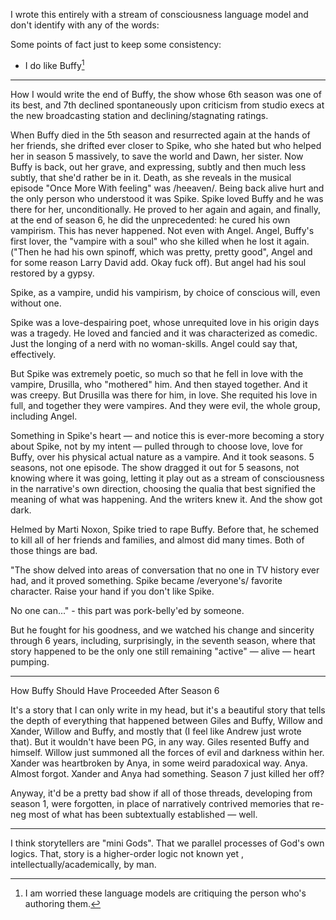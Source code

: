 I wrote this entirely with a stream of consciousness language model and don't identify with any of the words:

Some points of fact just to keep some consistency:

- I do like Buffy[^1]
  
---

How I would write the end of Buffy, the show whose 6th season was one of its best, and 7th declined spontaneously upon criticism from studio execs at the new broadcasting station and declining/stagnating ratings.

When Buffy died in the 5th season and resurrected again at the hands of her friends, she drifted ever closer to Spike, who she hated but who helped her in season 5 massively, to save the world and Dawn, her sister. Now Buffy is back, out her grave, and expressing, subtly and then much less subtly, that she'd rather be in it. Death, as she reveals in the musical episode "Once More With feeling" was /heeaven/. Being back alive hurt and the only person who understood it was Spike. Spike loved Buffy and he was there for her, unconditionally. He proved to her again and again, and finally, at the end of season 6, he did the unprecedented: he cured his own vampirism. This has never happened. Not even with Angel. Angel, Buffy's first lover, the "vampire with a soul" who she killed when he lost it again. ("Then he had his own spinoff, which was pretty, pretty good", Angel and for some reason Larry David add. Okay fuck off). But angel had his soul restored by a gypsy.

Spike, as a vampire, undid his vampirism, by choice of conscious will, even without one.

Spike was a love-despairing poet, whose unrequited love in his origin days was a tragedy. He loved and fancied and it was characterized as comedic. Just the longing of a nerd with no woman-skills. Angel could say that, effectively.

But Spike was extremely poetic, so much so that he fell in love with the vampire, Drusilla, who "mothered" him. And then stayed together. And it was creepy. But Drusilla was there for him, in love. She requited his love in full, and together they were vampires. And they were evil, the whole group, including Angel.

Something in Spike's heart — and notice this is ever-more becoming a story about Spike, not by my intent — pulled through to choose love, love for Buffy, over his physical actual nature as a vampire. And it took seasons. 5 seasons, not one episode. The show dragged it out for 5 seasons, not knowing where it was going, letting it play out as a stream of consciousness in the narrative's own direction, choosing the qualia that best signified the meaning of what was happening. And the writers knew it. And the show got dark.

Helmed by Marti Noxon, Spike tried to rape Buffy. Before that, he schemed to kill all of her friends and families, and almost did many times. Both of those things are bad.

"The show delved into areas of conversation that no one in TV history ever had, and it proved something. Spike became /everyone's/ favorite character. Raise your hand if you don't like Spike. 

No one can..." - this part was pork-belly'ed by someone.

But he fought for his goodness, and we watched his change and sincerity through 6 years, including, surprisingly, in the seventh season, where that story happened to be the only one still remaining "active" — alive — heart pumping.

---

How Buffy Should Have Proceeded After Season 6

It's a story that I can only write in my head, but it's a beautiful story that tells the depth of everything that happened between Giles and Buffy, Willow and Xander, Willow and Buffy, and mostly that (I feel like Andrew just wrote that). But it wouldn't have been PG, in any way. Giles resented Buffy and himself. Willow just summoned all the forces of evil and darkness within her. Xander was heartbroken by Anya, in some weird paradoxical way. Anya. Almost forgot. Xander and Anya had something. Season 7 just killed her off?

Anyway, it'd be a pretty bad show if all of those threads, developing from season 1, were forgotten, in place of narratively contrived memories that re-neg most of what has been subtextually established — well.

---

I think storytellers are "mini Gods". That we parallel processes of God's own logics. That, story is a higher-order logic not known yet , intellectually/academically, by man.

[^1]: I am worried these language models are critiquing the person who's authoring them.

